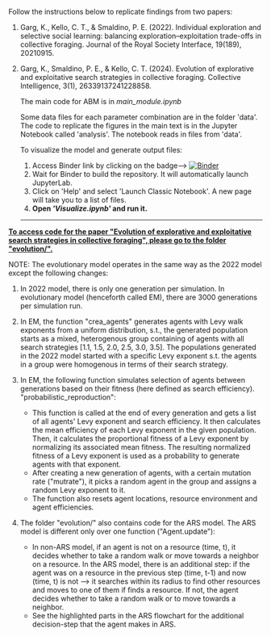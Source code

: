 




Follow the instructions below to replicate findings from two papers:
1. Garg, K., Kello, C. T., & Smaldino, P. E. (2022). Individual exploration and selective social learning: balancing exploration–exploitation trade-offs in collective foraging. Journal of the Royal Society Interface, 19(189), 20210915.
2. Garg, K., Smaldino, P. E., & Kello, C. T. (2024). Evolution of explorative and exploitative search strategies in collective foraging. Collective Intelligence, 3(1), 26339137241228858.

    The main code for ABM is in _main_module.ipynb_

    Some data files for each parameter combination are in the folder 'data'. The code to replicate the figures in the main text is in the Jupyter Notebook called 'analysis'. The notebook reads in files from 'data'. 


    To visualize the model and generate output files:

    1. Access Binder link by clicking on the badge--> [![Binder](https://mybinder.org/badge_logo.svg)](https://mybinder.org/v2/gh/ketikagarg/collective_foraging/HEAD)
    2. Wait for Binder to build the repository. It will automatically launch JupyterLab. 
    3. Click on 'Help' and select 'Launch Classic Notebook'. A new page will take you to a list of files.
    4. **Open _'Visualize.ipynb'_ and run it.** 



    ---------------------------------------------------------------------------------------------------------------------------------

 <b><u>To access code for the paper "Evolution of explorative and exploitative search strategies in collective foraging", please go to the folder "evolution/".</b></u>

NOTE: The evolutionary model operates in the same way as the 2022 model except the following changes:

1. In 2022 model, there is only one generation per simulation. In evolutionary model (henceforth called EM), there are 3000 generations per simulation run.
   
3. In EM, the function "crea_agents" generates agents with Levy walk exponents from a uniform distribution, s.t., the generated population starts as a mixed, heterogenous group containing of agents with all search strategies [1.1, 1.5, 2.0, 2.5, 3.0, 3.5]. The populations generated in the 2022 model started with a specific Levy exponent s.t. the agents in a group were homogenous in terms of their search strategy.
   
5. In EM, the following function simulates selection of agents between generations based on their fitness (here defined as search efficiency).
    "probabilistic_reproduction":
   - This function is called at the end of every generation and gets a list of all agents' Levy exponent and search efficiency. It then calculates the mean efficiency of each Levy exponent in the given population. Then, it calculates the proportional fitness of a Levy exponent by normalizing its associated mean fitness. The resulting normalized fitness of a Levy exponent is used as a probability to generate agents with that exponent.
   - After creating a new generation of agents, with a certain mutation rate ("mutrate"), it picks a random agent in the group and assigns a random Levy exponent to it. 
   - The function also resets agent locations, resource environment and agent efficiencies.
    
   
6. The folder "evolution/" also contains code for the ARS model. The ARS model is different only over one function ("Agent.update"):
   - In non-ARS model, if an agent is not on a resource (time, t), it decides whether to take a random walk or move towards a neighbor on a resource. In the ARS model, there is an additional step: if the agent was on a resource in the previous step (time, t-1) and now (time, t) is not --> it searches within its radius to find other resources and moves to one of them if finds a resource. If not, the agent decides whether to take a random walk or to move towards a neighbor.
   - See the highlighted parts in the ARS flowchart for the additional decision-step that the agent makes in ARS.  

